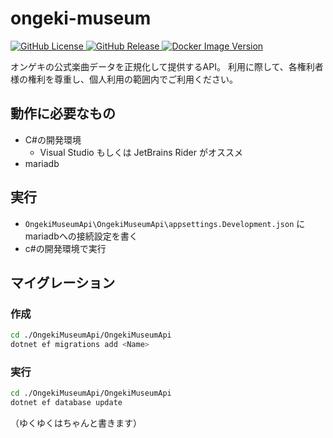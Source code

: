 # ongeki-museum

[![GitHub License](https://img.shields.io/github/license/project-primera/ongeki-museum-api)
](https://github.com/project-primera/ongeki-museum-api/blob/develop/LICENSE)
[![GitHub Release](https://img.shields.io/github/v/release/project-primera/ongeki-museum-api?logo=github)
](https://github.com/project-primera/ongeki-museum-api/releases/latest)
[
![Docker Image Version](https://img.shields.io/docker/v/projectprimera/ongeki-museum-api?logo=docker&color=blue)](https://hub.docker.com/r/projectprimera/ongeki-museum-api)


オンゲキの公式楽曲データを正規化して提供するAPI。
利用に際して、各権利者様の権利を尊重し、個人利用の範囲内でご利用ください。

## 動作に必要なもの

- C#の開発環境
    - Visual Studio もしくは JetBrains Rider がオススメ
- mariadb

## 実行

- `OngekiMuseumApi\OngekiMuseumApi\appsettings.Development.json` にmariadbへの接続設定を書く
- c#の開発環境で実行

## マイグレーション

### 作成

```bash
cd ./OngekiMuseumApi/OngekiMuseumApi
dotnet ef migrations add <Name>
```

### 実行
```bash
cd ./OngekiMuseumApi/OngekiMuseumApi
dotnet ef database update
```

（ゆくゆくはちゃんと書きます）
